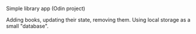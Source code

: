 Simple library app (Odin project)

Adding books, updating their state, removing them.
Using local storage as a small "database".
